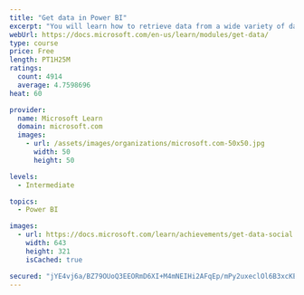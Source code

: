 ```yaml
---
title: "Get data in Power BI"
excerpt: "You will learn how to retrieve data from a wide variety of data sources, including Microsoft Excel, relational databases, and NoSQL data stores. You will also learn how to improve performance while retrieving data."
webUrl: https://docs.microsoft.com/en-us/learn/modules/get-data/
type: course
price: Free
length: PT1H25M
ratings:
  count: 4914
  average: 4.7598696
heat: 60

provider:
  name: Microsoft Learn
  domain: microsoft.com
  images:
    - url: /assets/images/organizations/microsoft.com-50x50.jpg
      width: 50
      height: 50

levels:
  - Intermediate

topics:
  - Power BI

images:
  - url: https://docs.microsoft.com/learn/achievements/get-data-social.png
    width: 643
    height: 321
    isCached: true

secured: "jYE4vj6a/BZ79OUoQ3EEORmD6XI+M4mNEIHi2AFqEp/mPy2uxeclOl6B3xcKE0CmGe4PRi6REuCwfnE7w+2OJYK0+lDEw4Orz7GgVLTmaMz40kN0UGNlUlO9dIZ4Q78WU21NiUiF+24U4z8JquYACLb1yOrgScNEoSDjtA5JBfooKd+o1nJ8iYDk0U/QCCpo2BKj/aWjvnPLgsVWBahEQond6Y+fKB2XNtnyj/Sq6dWwOuuorV+Lj1ZRJxJZcAErZXOh5DXsmJCYB6MxGkZpjhMTM0gbauOmimzLNt3W2MR5t+pki8BcfhToTO1tjFSnFdrotIFolm8l/wNNRW71YEZcsY6LwjOw+EpDnC/MhWbXHW8/r457y9D1ZrxqsTgf1Gi6hnrPPjWiCI3ANtXaZpf6kIYFPXn7tmoH1B9ZVHQ=;8llzU8di/yb/B5CJm6hAdw=="
---
```


